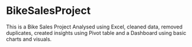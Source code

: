 # BikeSalesProject
This is a Bike Sales Project Analysed using Excel, cleaned data, removed duplicates, created insights using Pivot table and a Dashboard using basic charts and visuals.
